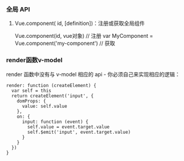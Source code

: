 ### 全局 API

1. Vue.component( id, [definition])：注册或获取全局组件

    Vue.component(id, vue对象)  // 注册
    var MyComponent = Vue.component('my-component')  // 获取
    
    
### render函数v-model

render 函数中没有与 v-model 相应的 api - 你必须自己来实现相应的逻辑：

    render: function (createElement) {
      var self = this
      return createElement('input', {
        domProps: {
          value: self.value
        },
        on: {
          input: function (event) {
            self.value = event.target.value
            self.$emit('input', event.target.value)
          }
        }
      })
    }

